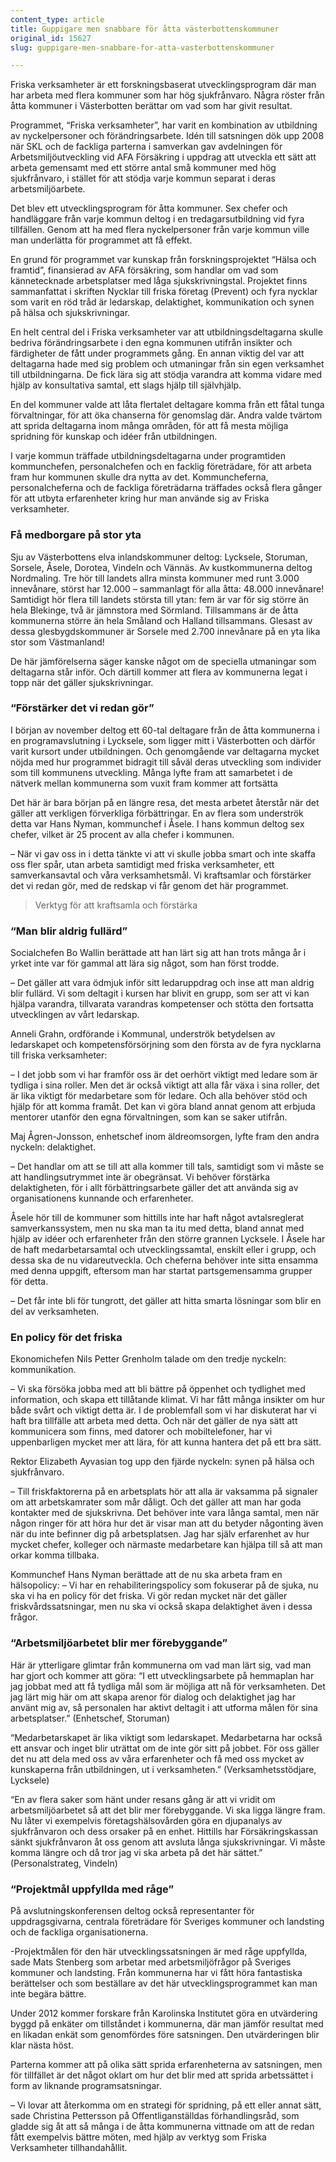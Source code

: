 ```yaml
---
content_type: article
title: Guppigare men snabbare för åtta västerbottenskommuner
original_id: 15627
slug: guppigare-men-snabbare-for-atta-vasterbottenskommuner

---
```


Friska verksamheter är ett forskningsbaserat utvecklingsprogram där man har arbeta med flera kommuner som har hög sjukfrånvaro. Några röster från åtta kommuner i Västerbotten berättar om vad som har givit resultat.

Programmet, “Friska verksamheter”, har varit en kombination av utbildning av nyckelpersoner och förändringsarbete. Idén till satsningen dök upp 2008 när SKL och de fackliga parterna i samverkan gav avdelningen för Arbetsmiljöutveckling vid AFA Försäkring i uppdrag att utveckla ett sätt att arbeta gemensamt med ett större antal små kommuner med hög sjukfrånvaro, i stället för att stödja varje kommun separat i deras arbetsmiljöarbete.

Det blev ett utvecklingsprogram för åtta kommuner. Sex chefer och handläggare från varje kommun deltog i en tredagarsutbildning vid fyra tillfällen. Genom att ha med flera nyckelpersoner från varje kommun ville man underlätta för programmet att få effekt.

En grund för programmet var kunskap från forskningsprojektet “Hälsa och framtid”, finansierad av AFA försäkring, som handlar om vad som kännetecknade arbetsplatser med låga sjukskrivningstal. Projektet finns sammanfattat i skriften Nycklar till friska företag (Prevent) och fyra nycklar som varit en röd tråd är ledarskap, delaktighet, kommunikation och synen på hälsa och sjukskrivningar.

En helt central del i Friska verksamheter var att utbildningsdeltagarna skulle bedriva förändringsarbete i den egna kommunen utifrån insikter och färdigheter de fått under programmets gång. En annan viktig del var att deltagarna hade med sig problem och utmaningar från sin egen verksamhet till utbildningarna. De fick lära sig att stödja varandra att komma vidare med hjälp av konsultativa samtal, ett slags hjälp till självhjälp.

En del kommuner valde att låta flertalet deltagare komma från ett fåtal tunga förvaltningar, för att öka chanserna för genomslag där. Andra valde tvärtom att sprida deltagarna inom många områden, för att få mesta möjliga spridning för kunskap och idéer från utbildningen.

I varje kommun träffade utbildningsdeltagarna under programtiden kommunchefen, personalchefen och en facklig företrädare, för att arbeta fram hur kommunen skulle dra nytta av det. Kommuncheferna, personalcheferna och de fackliga företrädarna träffades också flera gånger för att utbyta erfarenheter kring hur man använde sig av Friska verksamheter.

### Få medborgare på stor yta

Sju av Västerbottens elva inlandskommuner deltog: Lycksele, Storuman, Sorsele, Åsele, Dorotea, Vindeln och Vännäs. Av kustkommunerna deltog Nordmaling. Tre hör till landets allra minsta kommuner med runt 3.000 innevånare, störst har 12.000 – sammanlagt för alla åtta: 48.000 innevånare! Samtidigt hör flera till landets största till ytan: fem är var för sig större än hela Blekinge, två är jämnstora med Sörmland. Tillsammans är de åtta kommunerna större än hela Småland och Halland tillsammans. Glesast av dessa glesbygdskommuner är Sorsele med 2.700 innevånare på en yta lika stor som Västmanland!

De här jämförelserna säger kanske något om de speciella utmaningar som deltagarna står inför. Och därtill kommer att flera av kommunerna legat i topp när det gäller sjukskrivningar.

### “Förstärker det vi redan gör”

I början av november deltog ett 60-tal deltagare från de åtta kommunerna i en programavslutning i Lycksele, som ligger mitt i Västerbotten och därför varit kursort under utbildningen. Och genomgående var deltagarna mycket nöjda med hur programmet bidragit till såväl deras utveckling som individer som till kommunens utveckling. Många lyfte fram att samarbetet i de nätverk mellan kommunerna som vuxit fram kommer att fortsätta

Det här är bara början på en längre resa, det mesta arbetet återstår när det gäller att verkligen förverkliga förbättringar. En av flera som underströk detta var Hans Nyman, kommunchef i Åsele. I hans kommun deltog sex chefer, vilket är 25 procent av alla chefer i kommunen.

– När vi gav oss in i detta tänkte vi att vi skulle jobba smart och inte skaffa oss fler spår, utan arbeta samtidigt med friska verksamheter, ett samverkansavtal och våra verksamhetsmål. Vi kraftsamlar och förstärker det vi redan gör, med de redskap vi får genom det här programmet.

> Verktyg för att kraftsamla och förstärka

### “Man blir aldrig fullärd”

Socialchefen Bo Wallin berättade att han lärt sig att han trots många år i yrket inte var för gammal att lära sig något, som han först trodde.

– Det gäller att vara ödmjuk inför sitt ledaruppdrag och inse att man aldrig blir fullärd. Vi som deltagit i kursen har blivit en grupp, som ser att vi kan hjälpa varandra, tillvarata varandras kompetenser och stötta den fortsatta utvecklingen av vårt ledarskap.

Anneli Grahn, ordförande i Kommunal, underströk betydelsen av ledarskapet och kompetensförsörjning som den första av de fyra nycklarna till friska verksamheter:

– I det jobb som vi har framför oss är det oerhört viktigt med ledare som är tydliga i sina roller. Men det är också viktigt att alla får växa i sina roller, det är lika viktigt för medarbetare som för ledare. Och alla behöver stöd och hjälp för att komma framåt. Det kan vi göra bland annat genom att erbjuda mentorer utanför den egna förvaltningen, som kan se saker utifrån.

Maj Ågren-Jonsson, enhetschef inom äldreomsorgen, lyfte fram den andra nyckeln: delaktighet.

– Det handlar om att se till att alla kommer till tals, samtidigt som vi måste se att handlingsutrymmet inte är obegränsat. Vi behöver förstärka delaktigheten, för i allt förbättringsarbete gäller det att använda sig av organisationens kunnande och erfarenheter.

Åsele hör till de kommuner som hittills inte har haft något avtalsreglerat samverkanssystem, men nu ska man ta itu med detta, bland annat med hjälp av idéer och erfarenheter från den större grannen Lycksele. I Åsele har de haft medarbetarsamtal och utvecklingssamtal, enskilt eller i grupp, och dessa ska de nu vidareutveckla. Och cheferna behöver inte sitta ensamma med denna uppgift, eftersom man har startat partsgemensamma grupper för detta.

– Det får inte bli för tungrott, det gäller att hitta smarta lösningar som blir en del av verksamheten.

### En policy för det friska

Ekonomichefen Nils Petter Grenholm talade om den tredje nyckeln: kommunikation.

– Vi ska försöka jobba med att bli bättre på öppenhet och tydlighet med information, och skapa ett tillåtande klimat. Vi har fått många insikter om hur både svårt och viktigt detta är. I de problemfall som vi har diskuterat har vi haft bra tillfälle att arbeta med detta. Och när det gäller de nya sätt att kommunicera som finns, med datorer och mobiltelefoner, har vi uppenbarligen mycket mer att lära, för att kunna hantera det på ett bra sätt.

Rektor Elizabeth Ayvasian tog upp den fjärde nyckeln: synen på hälsa och sjukfrånvaro.

– Till friskfaktorerna på en arbetsplats hör att alla är vaksamma på signaler om att arbetskamrater som mår dåligt. Och det gäller att man har goda kontakter med de sjukskrivna. Det behöver inte vara långa samtal, men när någon ringer för att höra hur det är visar man att du betyder någonting även när du inte befinner dig på arbetsplatsen. Jag har själv erfarenhet av hur mycket chefer, kolleger och närmaste medarbetare kan hjälpa till så att man orkar komma tillbaka.

Kommunchef Hans Nyman berättade att de nu ska arbeta fram en hälsopolicy: – Vi har en rehabiliteringspolicy som fokuserar på de sjuka, nu ska vi ha en policy för det friska. Vi gör redan mycket när det gäller friskvårdssatsningar, men nu ska vi också skapa delaktighet även i dessa frågor.

### “Arbetsmiljöarbetet blir mer förebyggande”

Här är ytterligare glimtar från kommunerna om vad man lärt sig, vad man har gjort och kommer att göra: “I ett utvecklingsarbete på hemmaplan har jag jobbat med att få tydliga mål som är möjliga att nå för verksamheten. Det jag lärt mig här om att skapa arenor för dialog och delaktighet jag har använt mig av, så personalen har aktivt deltagit i att utforma målen för sina arbetsplatser.” (Enhetschef, Storuman)

“Medarbetarskapet är lika viktigt som ledarskapet. Medarbetarna har också ett ansvar och inget blir uträttat om de inte gör sitt på jobbet. För oss gäller det nu att dela med oss av våra erfarenheter och få med oss mycket av kunskaperna från utbildningen, ut i verksamheten.” (Verksamhetsstödjare, Lycksele)

“En av flera saker som hänt under resans gång är att vi vridit om arbetsmiljöarbetet så att det blir mer förebyggande. Vi ska ligga längre fram. Nu låter vi exempelvis företagshälsovården göra en djupanalys av sjukfrånvaron och dess orsaker på en enhet. Hittills har Försäkringskassan sänkt sjukfrånvaron åt oss genom att avsluta långa sjukskrivningar. Vi måste komma längre och då tror jag vi ska arbeta på det här sättet.” (Personalstrateg, Vindeln)

### “Projektmål uppfyllda med råge”

På avslutningskonferensen deltog också representanter för uppdragsgivarna, centrala företrädare för Sveriges kommuner och landsting och de fackliga organisationerna.

\-Projektmålen för den här utvecklingssatsningen är med råge uppfyllda, sade Mats Stenberg som arbetar med arbetsmiljöfrågor på Sveriges kommuner och landsting. Från kommunerna har vi fått höra fantastiska berättelser och som beställare av det här utvecklingsprogrammet kan man inte begära bättre.

Under 2012 kommer forskare från Karolinska Institutet göra en utvärdering byggd på enkäter om tillståndet i kommunerna, där man jämför resultat med en likadan enkät som genomfördes före satsningen. Den utvärderingen blir klar nästa höst.

Parterna kommer att på olika sätt sprida erfarenheterna av satsningen, men för tillfället är det något oklart om hur det blir med att sprida arbetssättet i form av liknande programsatsningar.

– Vi lovar att återkomma om en strategi för spridning, på ett eller annat sätt, sade Christina Pettersson på Offentliganställdas förhandlingsråd, som gladde sig åt att så många i de åtta kommunerna vittnade om att de redan fått exempelvis bättre möten, med hjälp av verktyg som Friska Verksamheter tillhandahållit.

